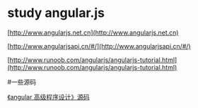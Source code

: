 # study angular.js

[http://www.angularjs.net.cn](http://www.angularjs.net.cn)

[http://www.angularjsapi.cn/#/](http://www.angularjsapi.cn/#/)

[http://www.runoob.com/angularjs/angularjs-tutorial.html](http://www.runoob.com/angularjs/angularjs-tutorial.html)

#一些源码

[《angular 高级程序设计》源码](https://github.com/Apress/pro-angularjs)
